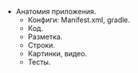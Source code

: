 * Анатомия приложения.
    * Конфиги: Manifest.xml, gradle.
    * Код.
    * Разметка.
    * Строки.
    * Картинки, видео.
    * Тесты.